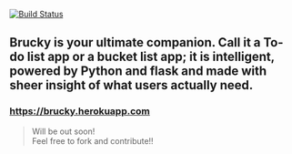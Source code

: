 [![Build Status](https://travis-ci.org/debuggermalhotra/Brucky.svg?branch=master)](https://travis-ci.org/debuggermalhotra/Brucky)

## Brucky is your ultimate companion. Call it a To-do list app or a bucket list app; it is intelligent, powered by Python and flask and made with sheer insight of what users actually need.
### https://brucky.herokuapp.com
> Will be out soon!  
>Feel free to fork and contribute!!
